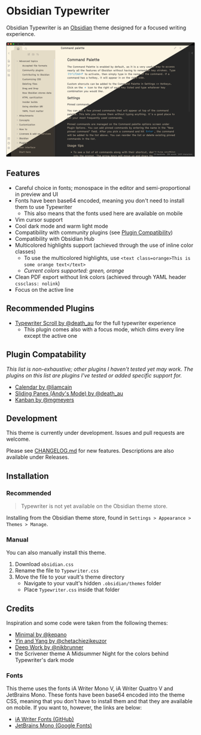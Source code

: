 # Obsidian Typewriter

Obsidian Typewriter is an [Obsidian](https://www.obsidian.md) theme designed for a focused writing experience.

![cover](cover.jpg)

## Features
- Careful choice in fonts; monospace in the editor and semi-proportional in preview and UI
- Fonts have been base64 encoded, meaning you don't need to install them to use Typewriter
  - This also means that the fonts used here are available on mobile
- Vim cursor support
- Cool dark mode and warm light mode
- Compatibility with community plugins (see [Plugin Compatibility](https://github.com/crashmoney/obsidian-typewriter/new/main?readme=1#recommended-plugins))
- Compatibility with Obsidian Hub
- Multicolored highlights support (achieved through the use of inline color classes)
  - To use the multicolored highlights, use `<text class=orange>This is some orange text</text>`
  - *Current colors supported: green, orange*
- Clean PDF export without link colors (achieved through YAML header `cssclass: nolink`)
- Focus on the active line

## Recommended Plugins
- [Typewriter Scroll by @death_au](https://github.com/deathau/cm-typewriter-scroll-obsidian) for the full typewriter experience
  - This plugin comes also with a focus mode, which dims every line except the active one

## Plugin Compatability
*This list is non-exhaustive; other plugins I haven't tested yet may work. The plugins on this list are plugins I've tested or added specific support for.*

- [Calendar by @liamcain](https://github.com/liamcain/obsidian-calendar-plugin)
- [Sliding Panes (Andy's Mode) by @death_au](https://github.com/deathau/sliding-panes-obsidian)
- [Kanban by @mgmeyers](https://github.com/mgmeyers/obsidian-kanban)

## Development
This theme is currently under development. Issues and pull requests are welcome.

Please see [CHANGELOG.md](CHANGELOG.md) for new features. Descriptions are also available under Releases.

## Installation

### Recommended
> Typewriter is not yet available on the Obsidian theme store.

Installing from the Obsidian theme store, found in `Settings > Appearance > Themes > Manage`.

### Manual
You can also manually install this theme.

1. Download `obsidian.css`
2. Rename the file to `Typewriter.css`
3. Move the file to your vault's theme directory
	- Navigate to your vault's hidden `.obsidian/themes` folder
	- Place `Typewriter.css` inside that folder

## Credits
Inspiration and some code were taken from the following themes:

- [Minimal by @kepano](https://github.com/kepano/obsidian-minimal)
- [Yin and Yang by @chetachiezikeuzor](https://github.com/chetachiezikeuzor/Yin-and-Yang-Theme)
- [Deep Work by @nikbrunner](https://github.com/nikbrunner/obsidian-deep-work-theme)
- the Scrivener theme A Midsummer Night for the colors behind Typewriter's dark mode

### Fonts
This theme uses the fonts iA Writer Mono V, iA Writer Quattro V and JetBrains Mono. These fonts have been base64 encoded into the theme CSS, meaning that you don't have to install them and that they are available on mobile. If you want to, however, the links are below:

- [iA Writer Fonts (GitHub)](https://github.com/iaolo/iA-Fonts)
- [JetBrains Mono (Google Fonts)](https://fonts.google.com/specimen/JetBrains+Mono#standard-styles)
